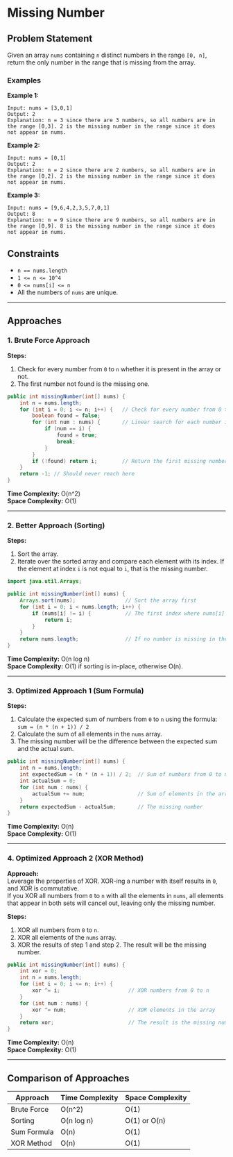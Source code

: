 

# Missing Number

## Problem Statement

Given an array `nums` containing `n` distinct numbers in the range `[0, n]`, return the only number in the range that is missing from the array.

### Examples

**Example 1:**
```
Input: nums = [3,0,1]
Output: 2
Explanation: n = 3 since there are 3 numbers, so all numbers are in the range [0,3]. 2 is the missing number in the range since it does not appear in nums.
```

**Example 2:**
```
Input: nums = [0,1]
Output: 2
Explanation: n = 2 since there are 2 numbers, so all numbers are in the range [0,2]. 2 is the missing number in the range since it does not appear in nums.
```

**Example 3:**
```
Input: nums = [9,6,4,2,3,5,7,0,1]
Output: 8
Explanation: n = 9 since there are 9 numbers, so all numbers are in the range [0,9]. 8 is the missing number in the range since it does not appear in nums.
```

## Constraints

- `n == nums.length`
- `1 <= n <= 10^4`
- `0 <= nums[i] <= n`
- All the numbers of `nums` are unique.

---

## Approaches

### 1. Brute Force Approach

**Steps:**

1. Check for every number from `0` to `n` whether it is present in the array or not.
2. The first number not found is the missing one.

```java
public int missingNumber(int[] nums) {
    int n = nums.length;
    for (int i = 0; i <= n; i++) {   // Check for every number from 0 to n
        boolean found = false;
        for (int num : nums) {       // Linear search for each number in nums
            if (num == i) {
                found = true;
                break;
            }
        }
        if (!found) return i;        // Return the first missing number
    }
    return -1; // Should never reach here
}
```

**Time Complexity:** O(n^2)  
**Space Complexity:** O(1)

---

### 2. Better Approach (Sorting)

**Steps:**

1. Sort the array.
2. Iterate over the sorted array and compare each element with its index. If the element at index `i` is not equal to `i`, that is the missing number.

```java
import java.util.Arrays;

public int missingNumber(int[] nums) {
    Arrays.sort(nums);                // Sort the array first
    for (int i = 0; i < nums.length; i++) {
        if (nums[i] != i) {           // The first index where nums[i] != i
            return i;
        }
    }
    return nums.length;               // If no number is missing in the middle, return n
}
```

**Time Complexity:** O(n log n)  
**Space Complexity:** O(1) if sorting is in-place, otherwise O(n).

---

### 3. Optimized Approach 1 (Sum Formula)

**Steps:**

1. Calculate the expected sum of numbers from `0` to `n` using the formula:  
   `sum = (n * (n + 1)) / 2`
2. Calculate the sum of all elements in the `nums` array.
3. The missing number will be the difference between the expected sum and the actual sum.

```java
public int missingNumber(int[] nums) {
    int n = nums.length;
    int expectedSum = (n * (n + 1)) / 2;  // Sum of numbers from 0 to n
    int actualSum = 0;
    for (int num : nums) {
        actualSum += num;                 // Sum of elements in the array
    }
    return expectedSum - actualSum;       // The missing number
}
```

**Time Complexity:** O(n)  
**Space Complexity:** O(1)

---

### 4. Optimized Approach 2 (XOR Method)

**Approach:**  
Leverage the properties of XOR. XOR-ing a number with itself results in `0`, and XOR is commutative.  
If you XOR all numbers from `0` to `n` with all the elements in `nums`, all elements that appear in both sets will cancel out, leaving only the missing number.

**Steps:**

1. XOR all numbers from `0` to `n`.
2. XOR all elements of the `nums` array.
3. XOR the results of step 1 and step 2. The result will be the missing number.

```java
public int missingNumber(int[] nums) {
    int xor = 0;
    int n = nums.length;
    for (int i = 0; i <= n; i++) {
        xor ^= i;                      // XOR numbers from 0 to n
    }
    for (int num : nums) {
        xor ^= num;                    // XOR elements in the array
    }
    return xor;                        // The result is the missing number
}
```

**Time Complexity:** O(n)  
**Space Complexity:** O(1)

---

## Comparison of Approaches

| Approach           | Time Complexity | Space Complexity |
|---------------------|-----------------|------------------|
| Brute Force         | O(n^2)         | O(1)             |
| Sorting             | O(n log n)     | O(1) or O(n)     |
| Sum Formula         | O(n)           | O(1)             |
| XOR Method          | O(n)           | O(1)             |















  
  
